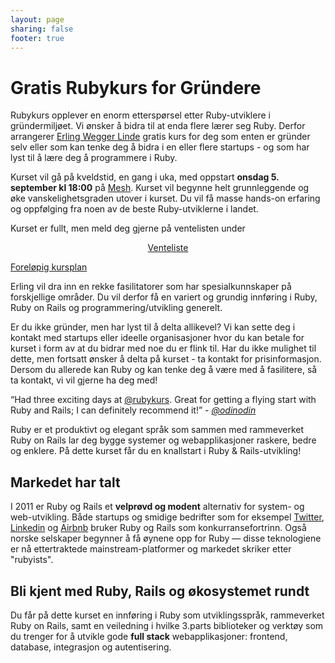 ```yaml
---
layout: page
sharing: false
footer: true
---
```


<h1>Gratis Rubykurs for Gründere</h1>

<p> Rubykurs opplever en enorm etterspørsel etter Ruby-utviklere i
	gründermiljøet. Vi ønsker å bidra til at enda flere lærer seg
	Ruby. Derfor arrangerer <a
	href="https://twitter.com/erlingwl">Erling Wegger Linde</a> gratis
	kurs for deg som enten er gründer selv eller som kan tenke deg å
	bidra i en eller flere startups - og som har lyst til å lære deg å
	programmere i Ruby. </p>
	
<p> Kurset vil gå på kveldstid, en
	gang i uka, med oppstart <strong>onsdag 5. september kl
	18:00</strong> på <a href="http://meshnorway.com/">Mesh</a>. Kurset
	vil begynne helt grunnleggende og øke vanskelighetsgraden utover i
	kurset. Du vil få masse hands-on erfaring og oppfølging fra noen
	av de beste Ruby-utviklerne i landet.</p>

<p>Kurset er fullt, men meld deg gjerne på ventelisten under</p>

<center> <!-- Old school prez in markup! Fix later, works for now :) -->
<p>
 <a href="http://eepurl.com/oM69L" class="signupbutton">Venteliste</a>
</p>
</center>


[Foreløpig kursplan](/grundere/kursplan)

<p>Erling vil dra inn en rekke fasilitatorer som har spesialkunnskaper
på forskjellige områder. Du vil derfor få en variert og grundig
innføring i Ruby, Ruby on Rails og programmering/utvikling generelt.
</p>

<p> Er du ikke gründer, men har lyst til å delta allikevel? Vi kan
	sette deg i kontakt med startups eller ideelle organisasjoner hvor
	du kan betale for kurset i form av at du bidrar med noe du er
	flink til. Har du ikke mulighet til dette, men fortsatt ønsker å
	delta på kurset - ta kontakt for prisinformasjon. Dersom du
	allerede kan Ruby og kan tenke deg å være med å fasilitere, så ta
	kontakt, vi vil gjerne ha deg med!</p>

<div class="tweetimonials"> <p> <quote> “Had three exciting days at <a
  href="http://twitter.com/rubykurs">@rubykurs</a>. Great for getting
  a flying start with Ruby and Rails; I can definitely recommend it!”
  </quote> <cite><em> - <a
  href="http://twitter.com/odinodin">@odinodin</a></em></cite> </p>
  <p> </div>

<p>Ruby er et produktivt og elegant språk som sammen med rammeverket
Ruby on Rails lar deg bygge systemer og webapplikasjoner raskere,
bedre og enklere. På dette kurset får du en knallstart i Ruby &
Rails-utvikling!</p>

<h2>Markedet har talt</h2>

<p>I 2011 er Ruby og Rails et <strong>velprøvd og modent</strong> alternativ for
system- og web-utvikling. Både startups og smidige bedrifter som for
eksempel <a href="https://twitter.com/">Twitter</a>, <a href="http://www.linkedin.com/">Linkedin</a>
og <a href="http://www.airbnb.com/">Airbnb</a> bruker Ruby og Rails
som konkurransefortrinn. Også norske selskaper begynner å få øynene
opp for Ruby &mdash; disse teknologiene er nå ettertraktede
mainstream-platformer og markedet skriker
etter "rubyists".</p>

<h2>Bli kjent med Ruby, Rails og økosystemet rundt</h2>

<p>Du får på dette kurset en innføring i Ruby som utviklingsspråk,
rammeverket Ruby on Rails, samt en veiledning i hvilke 3.parts
biblioteker og verktøy som du trenger for å utvikle gode <strong>full stack</strong>
webapplikasjoner: frontend, database, integrasjon og
autentisering.</p>
